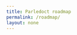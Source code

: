 ```yaml
---
title: Parledoct roadmap
permalink: /roadmap/
layout: none
---
```


<title>Parledoct roadmap</title>

<svg id="mindmap" style="width:100%;height:100%;"></svg>
<script src="https://cdn.jsdelivr.net/npm/d3@5"></script>
<script src="https://cdn.jsdelivr.net/npm/markmap-lib@0.7.11/dist/browser/view.min.js"></script>
<script src="https://cdn.jsdelivr.net/npm/markmap-lib@0.7.11/dist/browser/transform.min.js"></script>

<pre id="mm" hidden>
# Parledoct

## Concepts

### Audio basics

- [Sampling rate](../notes/Welcome-to-the-garden)
- Stereo vs. Mono

### Programming basics

- Computation environment
- Data structures
	- Lists
- Control structures
	- For loop

## Recipes

### Calcuate total duration of wav files in folder

##### By hand in a spreadsheet
##### Using Python
##### Using R

### Voice activity detection

#### On Google Colab with provided files
#### On your own computer with provided files
</pre>

<script>
markdown = document.getElementById("mm").innerHTML;
const data = markmap.transform(markdown);

markmap.Markmap.create("#mindmap", null, data);
</script>
